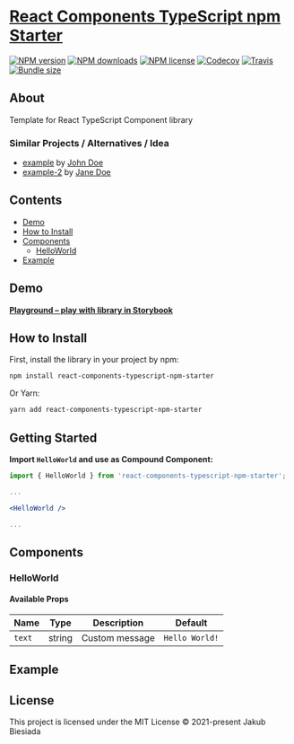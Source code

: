 # [React Components TypeScript npm Starter](https://github.com/the-mes/react-components-typescript-npm-starter)

[![NPM version](https://img.shields.io/npm/v/react-components-typescript-npm-starter?style=flat-square)](https://www.npmjs.com/package/react-components-typescript-npm-starter)
[![NPM downloads](https://img.shields.io/npm/dm/react-components-typescript-npm-starter?style=flat-square)](https://www.npmjs.com/package/react-components-typescript-npm-starter)
[![NPM license](https://img.shields.io/npm/l/react-components-typescript-npm-starter?style=flat-square)](https://www.npmjs.com/package/react-components-typescript-npm-starter)
[![Codecov](https://img.shields.io/codecov/c/github/the-mes/react-components-typescript-npm-starter?style=flat-square)](https://codecov.io/gh/the-mes/react-components-typescript-npm-starter)
[![Travis](https://img.shields.io/travis/com/the-mes/react-components-typescript-npm-starter/main?style=flat-square)](https://travis-ci.com/the-mes/react-components-typescript-npm-starter)
[![Bundle size](https://img.shields.io/bundlephobia/min/react-components-typescript-npm-starter?style=flat-square)](https://bundlephobia.com/result?p=react-components-typescript-npm-starter)

## About

Template for React TypeScript Component library

### Similar Projects / Alternatives / Idea

- [example](#) by [John Doe](#)
- [example-2](#) by [Jane Doe](#)

## Contents

- [Demo](#demo)
- [How to Install](#how-to-install)
- [Components](#components)
  - [HelloWorld](#helloworld)
- [Example](#example)

## Demo

[**Playground – play with library in Storybook**](#)

## How to Install

First, install the library in your project by npm:

```sh
npm install react-components-typescript-npm-starter
```

Or Yarn:

```sh
yarn add react-components-typescript-npm-starter
```

## Getting Started

**Import `HelloWorld` and use as Compound Component:**

```jsx
import { HelloWorld } from 'react-components-typescript-npm-starter';

...

<HelloWorld />

...
```

## Components

### HelloWorld

#### Available Props

| Name   | Type   | Description    | Default        |
| ------ | ------ | -------------- | -------------- |
| `text` | string | Custom message | `Hello World!` |

## Example

<!-- TODO add example -->

## License

This project is licensed under the MIT License © 2021-present Jakub Biesiada
